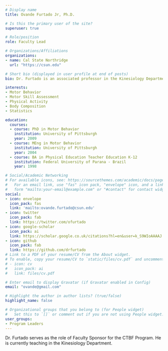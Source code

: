 ```yaml
---
# Display name
title: Ovande Furtado Jr, Ph.D.

# Is this the primary user of the site?
superuser: true

# Role/position
role: Faculty Lead

# Organizations/Affiliations
organizations:
- name: Cal State Northridge
  url: "https://csun.edu"

# Short bio (displayed in user profile at end of posts)
bio: Dr. Furtado is an associated professor in the Kinesiology Department.

interests:
- Motor Behavior
- Motor Skill Assessment
- Physical Activity
- Body Composition
- Statistics

education:
  courses:
  - course: PhD in Motor Behavior
    institution: University of Pittsburgh
    year: 2009
  - course: MEng in Motor Behavior
    institution: University of Pittsburgh
    year: 2004
  - course: BA in Physical Education Teacher Education K-12
    institution: Federal University of Parana - Brazil
    year: 1998

# Social/Academic Networking
# For available icons, see: https://sourcethemes.com/academic/docs/page-builder/#icons
#   For an email link, use "fas" icon pack, "envelope" icon, and a link in the
#   form "mailto:your-email@example.com" or "#contact" for contact widget.
social:
- icon: envelope
  icon_pack: fas
  link: 'mailto:ovande.furtado@csun.edu'
- icon: twitter
  icon_pack: fab
  link: https://twitter.com/ofurtado
- icon: google-scholar
  icon_pack: ai
  link: https://scholar.google.co.uk/citations?hl=en&user=k_S9WIoAAAAJ
- icon: github
  icon_pack: fab
  link: https://github.com/drfurtado
# Link to a PDF of your resume/CV from the About widget.
# To enable, copy your resume/CV to `static/files/cv.pdf` and uncomment the lines below.
# - icon: cv
#   icon_pack: ai
#   link: files/cv.pdf

# Enter email to display Gravatar (if Gravatar enabled in Config)
email: "ovande@gmail.com"

# Highlight the author in author lists? (true/false)
highlight_name: false

# Organizational groups that you belong to (for People widget)
#   Set this to `[]` or comment out if you are not using People widget.
user_groups:
- Program Leaders
---
```


Dr. Furtado serves as the role of Faculty Sponsor for the CTBF Program. He is currently teaching in the Kinesiology Department.
